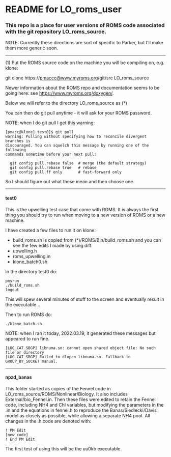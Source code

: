 # README for LO_roms_user

### This repo is a place for user versions of ROMS code associated with the git repository LO_roms_source.

NOTE: Currently these directions are sort of specific to Parker, but I'll make them more generic soon.

---

(1) Put the ROMS source code on the machine you will be compiling on, e.g. klone:

git clone https://pmaccc@www.myroms.org/git/src LO_roms_source

Newer information about the ROMS repo and documentation seems to be going here: see https://www.myroms.org/doxygen/.

Below we will refer to the directory LO_roms_source as (*)

You can then do git pull anytime - it will ask for your ROMS password.

NOTE: when I do git pull I get this warning:
```
[pmacc@klone1 test0]$ git pull
warning: Pulling without specifying how to reconcile divergent branches is
discouraged. You can squelch this message by running one of the following
commands sometime before your next pull:

  git config pull.rebase false  # merge (the default strategy)
  git config pull.rebase true   # rebase
  git config pull.ff only       # fast-forward only
```
So I should figure out what these mean and then choose one.

---

#### test0

This is the upwelling test case that come with ROMS.  It is always the first thing you should try to run when moving to a new version of ROMS or a new machine.

I have created a few files to run it on klone:
- build_roms.sh is copied from (*)/ROMS/Bin/build_roms.sh and you can see the few edits I made by using diff.
- upwelling.h
- roms_upwelling.in
- klone_batch0.sh

In the directory test0 do:
```
pmsrun
./build_roms.sh
logout
```
This will spew several minutes of stuff to the screen and eventually result in the executable...

Then to run ROMS do:
```
./klone_batch.sh
```

NOTE: when I ran it today, 2022.03.19, it generated these messages but appeared to run fine.
```
[LOG_CAT_SBGP] libnuma.so: cannot open shared object file: No such file or directory
[LOG_CAT_SBGP] Failed to dlopen libnuma.so. Fallback to GROUP_BY_SOCKET manual.
```

---

#### npzd_banas

This folder started as copies of the Fennel code in LO_roms_source/ROMS/Nonlinear/Biology. It also includes External/bio_Fennel.in. Then these files were edited to retain the Fennel code, including NH4 and Chl variables, but modifying the parameters in the .in and the equations in fennel.h to reproduce the Banas/Siedlecki/Davis model as closely as possible, while allowing a separate NH4 pool. All changes in the .h code are denoted with:
```
! PM Edit
[new code]
! End PM Edit
```
The first test of using this will be the uu0kb executable.
